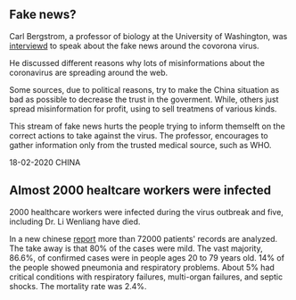 ## Fake news?

Carl Bergstrom, a professor of biology at the University of Washington, was [interviewd](https://www.npr.org/2020/02/15/806365997/troll-watch-misinformation-around-the-coronavirus?t=1583921178208) to speak about the fake news around the covorona virus. 

He discussed different reasons why lots of misinformations about the coronavirus are spreading around the web.

Some sources, due to political reasons, try to make the China situation as bad as possible to decrease the trust in the goverment. While, others just spread misinformation for profit, using to sell treatmens of various kinds. 

This stream of fake news hurts the people trying to inform themselft on the correct actions to take against the virus. The professor, encourages to gather information only from the trusted medical source, such as WHO.

18-02-2020
CHINA
## Almost 2000 healtcare workers were infected

2000 healthcare workers were infected during the virus outbreak and five, including Dr. Li Wenliang have died. 

In a new chinese [report](http://weekly.chinacdc.cn/en/article/id/e53946e2-c6c4-41e9-9a9b-fea8db1a8f51) more than 72000 patients' records are analyzed. The take away is that 80% of the cases were mild. The vast majority, 86.6%, of confirmed cases were in people ages 20 to 79 years old. 14% of the people showed pneumonia and respiratory problems. About 5% had critical conditions with respiratory failures, multi-organ failures, and septic shocks. The mortality rate was 2.4%.
